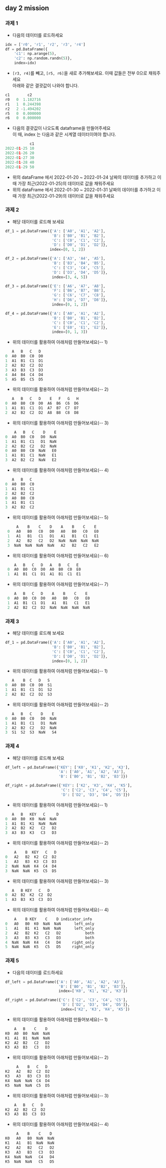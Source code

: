 ## day 2 mission 
### 과제 1
- 다음의 데이터를 로드하세요
~~~python
idx = ['r0', 'r1', 'r2', 'r3', 'r4']
df = pd.DataFrame({
    'c1': np.arange(5),
    'c2': np.random.randn(5)},
    index=idx)
~~~
- `[r3, r4]`를 빼고, `[r5, r6]`을 새로 추가해보세요. 이때 값들은 전부 0으로 채워주세요  
  아래와 같은 결괏값이 나와야 합니다.
~~~python
c1        c2
r0   0  1.182716
r1   1  0.244398
r2   2 -1.494202
r5   0  0.000000
r6   0  0.000000
~~~
- 다음의 결괏값이 나오도록 dataframe을 만들어주세요  
  이 때, index 는 다음과 같은 시계열 데이터이여야 합니다. 
~~~python
           c1
2022-01-25 10
2022-01-26 20
2022-01-27 30
2022-01-28 40
2022-01-29 50
~~~
- 위의 dataFrame 에서 2022-01-20 ~ 2022-01-24 날짜의 데이터를 추가하고 이 때 가장 최근(2022-01-25)의 데이터로 값을 채워주세요
- 위의 dataFrame 에서 2022-01-30 ~ 2022-01-31 날짜의 데이터를 추가하고 이 때 가장 최근(2022-01-29)의 데이터로 값을 채워주세요

### 과제 2
- 해당 데이터를 로드해 보세요
~~~python
df_1 = pd.DataFrame({'A': ['A0', 'A1', 'A2'],
                     'B': ['B0', 'B1', 'B2'],
                     'C': ['C0', 'C1', 'C2'],
                     'D': ['D0', 'D1', 'D2']},
                    index=[0, 1, 2])

df_2 = pd.DataFrame({'A': ['A3', 'A4', 'A5'],
                     'B': ['B3', 'B4', 'B5'],
                     'C': ['C3', 'C4', 'C5'],
                     'D': ['D3', 'D4', 'D5']},
                     index=[3, 4, 5])

df_3 = pd.DataFrame({'E': ['A6', 'A7', 'A8'],
                     'F': ['B6', 'B7', 'B8'],
                     'G': ['C6', 'C7', 'C8'],
                     'H': ['D6', 'D7', 'D8']},
                     index=[0, 1, 2])                     

df_4 = pd.DataFrame({'A': ['A0', 'A1', 'A2'],
                     'B': ['B0', 'B1', 'B2'],
                     'C': ['C0', 'C1', 'C2'],
                     'E': ['E0', 'E1', 'E2']},
                     index=[0, 1, 3])
~~~
- 위의 데이터를 활용하여 아래처럼 만들어보세요(-- 1)
~~~python
   A   B   C   D
0  A0  B0  C0  D0
1  A1  B1  C1  D1
2  A2  B2  C2  D2
3  A3  B3  C3  D3
4  A4  B4  C4  D4
5  A5  B5  C5  D5
~~~
- 위의 데이터를 활용하여 아래처럼 만들어보세요(-- 2)
~~~python
   A   B   C   D    E   F   G   H
0  A0  B0  C0  D0  A6  B6  C6  D6
1  A1  B1  C1  D1  A7  B7  C7  D7
2  A2  B2  C2  D2  A8  B8  C8  D8
~~~
- 위의 데이터를 활용하여 아래처럼 만들어보세요(-- 3)
~~~python
    A   B   C    D    E
0  A0  B0  C0   D0  NaN
1  A1  B1  C1   D1  NaN
2  A2  B2  C2   D2  NaN
0  A0  B0  C0  NaN   E0
1  A1  B1  C1  NaN   E1
3  A2  B2  C2  NaN   E2
~~~
- 위의 데이터를 활용하여 아래처럼 만들어보세요(-- 4)
~~~python
   A   B   C
0  A0  B0  C0
1  A1  B1  C1
2  A2  B2  C2
0  A0  B0  C0
1  A1  B1  C1
3  A2  B2  C2
~~~
- 위의 데이터를 활용하여 아래처럼 만들어보세요(-- 5)
~~~python
     A    B    C    D    A    B    C    E
 0   A0   B0   C0   D0   A0   B0   C0   E0
 1   A1   B1   C1   D1   A1   B1   C1   E1
 2   A2   B2   C2   D2  NaN  NaN  NaN  NaN
 3  NaN  NaN  NaN  NaN   A2   B2   C2   E2
~~~
- 위의 데이터를 활용하여 아래처럼 만들어보세요(-- 6)
~~~python
    A   B   C   D   A   B   C   E
 0  A0  B0  C0  D0  A0  B0  C0  E0
 1  A1  B1  C1  D1  A1  B1  C1  E1
~~~
- 위의 데이터를 활용하여 아래처럼 만들어보세요(-- 7)
~~~python
    A   B   C   D    A    B    C    E
 0  A0  B0  C0  D0   A0   B0   C0   E0
 1  A1  B1  C1  D1   A1   B1   C1   E1
 2  A2  B2  C2  D2  NaN  NaN  NaN  NaN
~~~ 

### 과제 3
- 해당 데이터를 로드해 보세요
~~~python
df_1 = pd.DataFrame({'A': ['A0', 'A1', 'A2'],
                     'B': ['B0', 'B1', 'B2'],
                     'C': ['C0', 'C1', 'C2'],
                     'D': ['D0', 'D1', 'D2']},
                     index=[0, 1, 2])
~~~
- 위의 데이터를 활용하여 아래처럼 만들어보세요(-- 1)
~~~python
   A    B  C   D   S
0  A0  B0  C0  D0  S1
1  A1  B1  C1  D1  S2
2  A2  B2  C2  D2  S3
~~~
- 위의 데이터를 활용하여 아래처럼 만들어보세요(-- 2)
~~~python
   A   B   C    D    E
0  A0  B0  C0   D0  NaN
1  A1  B1  C1   D1  NaN
2  A2  B2  C2   D2  NaN
3  S1  S2  S3  NaN   S4
~~~

### 과제 4
- 해당 데이터를 로드해 보세요
~~~python
df_left = pd.DataFrame({'KEY': ['K0', 'K1', 'K2', 'K3'],
                        'A': ['A0', 'A1', 'A2', 'A3'],
                        'B': ['B0', 'B1', 'B2', 'B3']})

df_right = pd.DataFrame({'KEY': ['K2', 'K3', 'K4', 'K5'],
                         'C': ['C2', 'C3', 'C4', 'C5'],
                         'D': ['D2', 'D3', 'D4', 'D5']})
~~~
- 위의 데이터를 활용하여 아래처럼 만들어보세요(-- 1)
~~~python
   A   B   KEY   C     D
0  A0  B0  K0  NaN  NaN
1  A1  B1  K1  NaN  NaN
2  A2  B2  K2   C2   D2
3  A3  B3  K3   C3   D3 
~~~
- 위의 데이터를 활용하여 아래처럼 만들어보세요(-- 2)
~~~python
    A    B  KEY   C   D
0   A2   B2  K2  C2  D2
1   A3   B3  K3  C3  D3
2  NaN  NaN  K4  C4  D4
3  NaN  NaN  K5  C5  D5
~~~
- 위의 데이터를 활용하여 아래처럼 만들어보세요(-- 3)
~~~python
   A   B KEY   C   D
0  A2  B2  K2  C2  D2
1  A3  B3  K3  C3  D3
~~~
- 위의 데이터를 활용하여 아래처럼 만들어보세요(-- 4)
~~~python
    A    B KEY    C    D indicator_info
0   A0   B0  K0  NaN  NaN      left_only
1   A1   B1  K1  NaN  NaN      left_only
2   A2   B2  K2   C2   D2           both
3   A3   B3  K3   C3   D3           both
4  NaN  NaN  K4   C4   D4     right_only
5  NaN  NaN  K5   C5   D5     right_only
~~~

### 과제 5
- 다음의 데이터를 로드하세요
~~~python
df_left = pd.DataFrame({'A': ['A0', 'A1', 'A2', 'A3'],
                        'B': ['B0', 'B1', 'B2', 'B3']},
                        index=['K0', 'K1', 'K2', 'K3'])

df_right = pd.DataFrame({'C': ['C2', 'C3', 'C4', 'C5'],
                         'D': ['D2', 'D3', 'D4', 'D5']},
                         index=['K2', 'K3', 'K4', 'K5'])
~~~
- 위의 데이터를 활용하여 아래처럼 만들어보세요(-- 1)
~~~python
    A   B    C    D
K0  A0  B0  NaN  NaN
K1  A1  B1  NaN  NaN
K2  A2  B2   C2   D2
K3  A3  B3   C3   D3
~~~
- 위의 데이터를 활용하여 아래처럼 만들어보세요(-- 2)
~~~python
     A    B   C   D
K2   A2   B2  C2  D2
K3   A3   B3  C3  D3
K4  NaN  NaN  C4  D4
K5  NaN  NaN  C5  D5
~~~ 
- 위의 데이터를 활용하여 아래처럼 만들어보세요(-- 3)
~~~python
    A   B   C   D
K2  A2  B2  C2  D2
K3  A3  B3  C3  D3
~~~ 
- 위의 데이터를 활용하여 아래처럼 만들어보세요(-- 4)
~~~python
     A    B    C    D
K0   A0   B0  NaN  NaN
K1   A1   B1  NaN  NaN
K2   A2   B2   C2   D2
K3   A3   B3   C3   D3
K4  NaN  NaN   C4   D4
K5  NaN  NaN   C5   D5
~~~